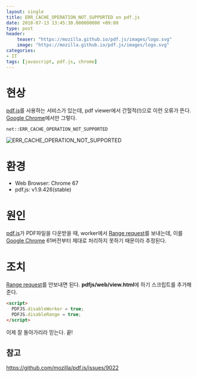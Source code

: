 ```yaml
---
layout: single
title: ERR_CACHE_OPERATION_NOT_SUPPORTED on pdf.js
date: 2018-07-13 13:45:30.000000000 +09:00
type: post
header:
    teaser: "https://mozilla.github.io/pdf.js/images/logo.svg"
    image: "https://mozilla.github.io/pdf.js/images/logo.svg"
categories:
- IT
tags: [javascript, pdf.js, chrome]
---
```


# 현상

[pdf.js]를 사용하는 서비스가 있는데, pdf viewer에서 간헐적(!)으로 이런 오류가 뜬다. [Google Chrome]에서만 그렇다.

```
net::ERR_CACHE_OPERATION_NOT_SUPPORTED
```

![ERR_CACHE_OPERATION_NOT_SUPPORTED](https://user-images.githubusercontent.com/510750/31525532-e37b3e40-af8e-11e7-9108-0ae568f6ecef.png)

# 환경

* Web Browser: Chrome 67
* pdf.js: v1.9.426(stable)

# 원인

[pdf.js]가 PDF파일을 다운받을 때, worker에서 [Range request]를 보내는데, 이를 [Google Chrome] 61버전부터 제대로 처리하지 못하기 때문이라 추정된다.


# 조치

[Range request]를 안보내면 된다. **pdfjs/web/view.html**에 하기 스크립트를 추가해준다.

```html
<script>
  PDFJS.disableWorker = true;
  PDFJS.disableRange = true;
</script>
```

이제 잘 돌아가리라 믿는다.
끝!

## 참고
https://github.com/mozilla/pdf.js/issues/9022

[pdf.js]: https://mozilla.github.io/pdf.js/
[Google Chrome]: https://www.google.com/chrome/
[Range request]: https://developer.mozilla.org/ko/docs/Web/HTTP/Range_requests